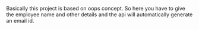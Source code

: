 Basically this project is based on oops concept. So here you have to give the employee name and other details and the api will automatically generate an email id.
